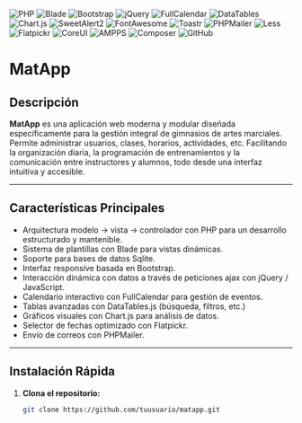 ![PHP](https://img.shields.io/badge/PHP-7.4%2B-blue.svg)
![Blade](https://img.shields.io/badge/Blade-Template-orange.svg)
![Bootstrap](https://img.shields.io/badge/Bootstrap-5-blueviolet.svg)
![jQuery](https://img.shields.io/badge/jQuery-3.6.0-blue.svg)
![FullCalendar](https://img.shields.io/badge/FullCalendar-5.10.1-green.svg)
![DataTables](https://img.shields.io/badge/DataTables-1.10.25-lightgrey.svg)
![Chart.js](https://img.shields.io/badge/Chart.js-3.5.1-orange.svg)
![SweetAlert2](https://img.shields.io/badge/SweetAlert2-11.4.8-ff69b4.svg)
![FontAwesome](https://img.shields.io/badge/FontAwesome-6.4.0-339af0.svg)
![Toastr](https://img.shields.io/badge/Toastr-2.1.4-ffcc00.svg)
![PHPMailer](https://img.shields.io/badge/PHPMailer-6.5.3-0073cf.svg)
![Less](https://img.shields.io/badge/Less-CSS-1d365d.svg)
![Flatpickr](https://img.shields.io/badge/Flatpickr-4.6.9-lightblue.svg)
![CoreUI](https://img.shields.io/badge/CoreUI-4.3.1-20c997.svg)
![AMPPS](https://img.shields.io/badge/AMPPS-3.9-brightgreen.svg)
![Composer](https://img.shields.io/badge/Composer-2.1.9-yellow.svg)
![GitHub](https://img.shields.io/badge/GitHub-Repo-black.svg)

# MatApp

## Descripción

**MatApp** es una aplicación web moderna y modular diseñada específicamente para la gestión integral de gimnasios de artes marciales. Permite administrar usuarios, clases, horarios, actividades, etc. Facilitando la organización diaria, la programación de entrenamientos y la comunicación entre instructores y alumnos, todo desde una interfaz intuitiva y accesible.

---

## Características Principales

- Arquitectura modelo -> vista -> controlador con PHP para un desarrollo estructurado y mantenible.
- Sistema de plantillas con Blade para vistas dinámicas.
- Soporte para bases de datos Sqlite.
- Interfaz responsive basada en Bootstrap.
- Interacción dinámica con datos a través de peticiones ajax con jQuery / JavaScript.
- Calendario interactivo con FullCalendar para gestión de eventos.
- Tablas avanzadas con DataTables.js (búsqueda, filtros, etc.)
- Gráficos visuales con Chart.js para análisis de datos.
- Selector de fechas optimizado con Flatpickr.
- Envío de correos con PHPMailer.

---

## Instalación Rápida

1. **Clona el repositorio:**
   ```bash
   git clone https://github.com/tuusuario/matapp.git
   ```
